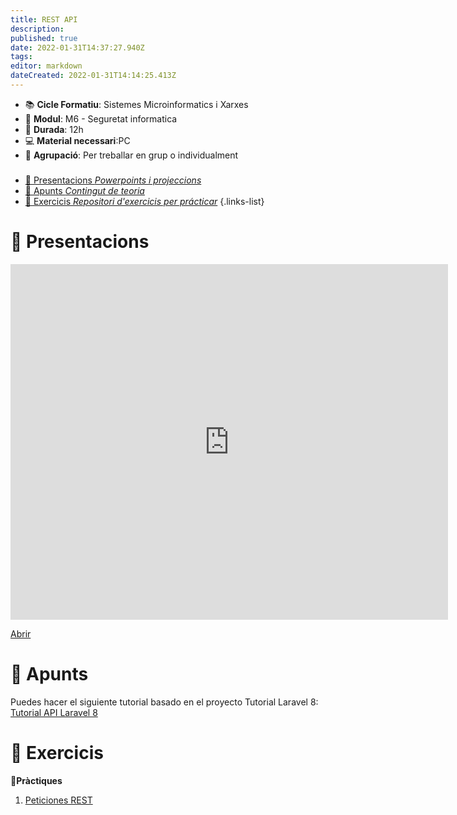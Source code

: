 ```yaml
---
title: REST API
description: 
published: true
date: 2022-01-31T14:37:27.940Z
tags: 
editor: markdown
dateCreated: 2022-01-31T14:14:25.413Z
---
```


- :books: **Cicle Formatiu**: Sistemes Microinformatics i Xarxes
- :notebook_with_decorative_cover: **Modul**: M6 - Seguretat informatica
- :calendar: **Durada**: 12h
- :computer: **Material necessari**:PC
- :busts_in_silhouette: **Agrupació**: Per treballar en grup o individualment

###

- [:cinema: Presentacions *Powerpoints i projeccions*](#presentacions) 
- [:orange_book: Apunts *Contingut de teoria*](#apunts)
- [:pencil: Exercicis *Repositori d'exercicis per prácticar*](#exercicis)
{.links-list}

# :cinema: Presentacions
<p align="center"><iframe src="https://docs.google.com/presentation/d/e/2PACX-1vS0yXpkxz3B6_tA3O1cL0566qsHqxLNZHO6QRktvdwpuNd-PjMZl_FiO6zFBD4lAn5gLZjZmP8pSVLF/embed?start=false&loop=false" frameborder="0" width="700" height="569" allowfullscreen="true" mozallowfullscreen="true" webkitallowfullscreen="true"></iframe></p>

[Abrir](https://docs.google.com/presentation/d/e/2PACX-1vS0yXpkxz3B6_tA3O1cL0566qsHqxLNZHO6QRktvdwpuNd-PjMZl_FiO6zFBD4lAn5gLZjZmP8pSVLF/pub?start=false&loop=false&delayms=60000)

# :orange_book: Apunts
Puedes hacer el siguiente tutorial basado en el proyecto Tutorial Laravel 8:
[Tutorial API Laravel 8](http://wikifp.org/ca/informatica/daw/m7/uf2/tutorial-laravel-8/api-rest)

# :pencil: Exercicis  
  **:busts_in_silhouette:Pràctiques**
1. [Peticiones REST](peticiones-rest-tutorial)
